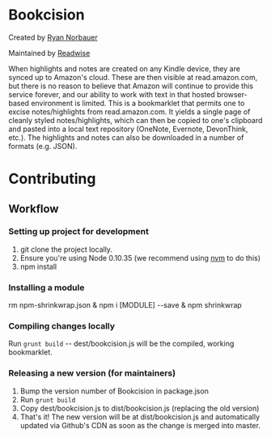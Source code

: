 # Bookcision

Created by [Ryan Norbauer](http://ryan.norbauer.com/)

Maintained by [Readwise](https://readwise.io)

When highlights and notes are created on any Kindle device, they are synced up to Amazon's cloud. These are then visible at read.amazon.com, but there is no reason to believe that Amazon will continue to provide this service forever, and our ability to work with text in that hosted browser-based environment is limited. This is a bookmarklet that permits one to excise notes/highlights from read.amazon.com. It yields a single page of cleanly styled notes/highlights, which can then be copied to one's clipboard and pasted into a local text repository (OneNote, Evernote, DevonThink, etc.). The highlights and notes can also be downloaded in a number of formats (e.g. JSON).

# Contributing

## Workflow

### Setting up project for development

  1. git clone the project locally.
  1. Ensure you're using Node 0.10.35 (we recommend using [nvm](https://github.com/creationix/nvm) to do this)
  1. npm install

### Installing a module

rm npm-shrinkwrap.json & npm i [MODULE] --save & npm shrinkwrap


### Compiling changes locally
Run `grunt build` -- dest/bookcision.js will be the compiled, working bookmarklet.

### Releasing a new version (for maintainers)

  1. Bump the version number of Bookcision in package.json
  1. Run `grunt build`
  1. Copy dest/bookcision.js to dist/bookcision.js (replacing the old version)
  1. That's it! The new version will be at dist/bookcision.js and automatically updated via Github's CDN as soon as the change is merged into master.
